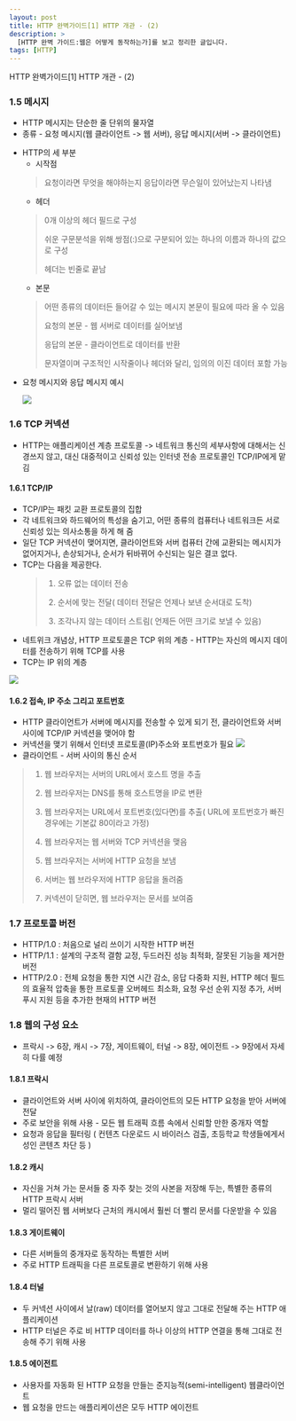 ```yaml
---
layout: post
title: HTTP 완벽가이드[1] HTTP 개관 - (2)
description: >
  [HTTP 완벽 가이드:웹은 어떻게 동작하는가]를 보고 정리한 글입니다.
tags: [HTTP]
---
```

HTTP 완벽가이드[1] HTTP 개관 - (2)
### 1.5 메시지
* HTTP 메시지는 단순한 줄 단위의 물자열
* 종류 - 요청 메시지(웹 클라이언트 -> 웹 서버), 응답 메시지(서버 -> 클라이언트)
- HTTP의 세 부분
  - 시작점
  > 요청이라면 무엇을 해야하는지 응답이라면 무슨일이 있어났는지 나타냄
  >
  - 헤더
  > 0개 이상의 헤더 필드로 구성
  >
  > 쉬운 구문분석을 위해 쌍점(:)으로 구분되어 있는 하나의 이름과 하나의 값으로 구성
  >
  > 헤더는 빈줄로 끝남
  >
  - 본문
  > 어떤 종류의 데이터든 들어갈 수 있는 메시지 본문이 필요에 따라 올 수 있음
  >
  > 요청의 본문 - 웹 서버로 데이터를 실어보냄
  >
  > 응답의 본문 - 클라이언트로 데이터를 반환
  >
  > 문자열이며 구조적인 시작줄이나 헤더와 달리, 임의의 이진 데이터 포함 가능
  > 
* 요청 메시지와 응답 메시지 예시

  ![](https://taeho0304.github.io/assets/img/HTTP/1_2.jpeg)

### 1.6 TCP 커넥션
* HTTP는 애플리케이션 계층 프로토콜 -> 네트워크 통신의 세부사항에 대해서는 신경쓰지 않고, 대신 대중적이고 신뢰성 있는 인터넷 전송 프로토콜인 TCP/IP에게 맡김

#### 1.6.1 TCP/IP
* TCP/IP는 패킷 교환 프로토콜의 집합
* 각 네트워크와 하드웨어의 특성을 숨기고, 어떤 종류의 컴퓨터나 네트워크든 서로 신뢰성 있는 의사소통을 하게 해 줌
* 일단 TCP 커넥션이 맺어지면, 클라이언트와 서버 컴퓨터 간에 교환되는 메시지가 없어지거나, 손상되거나, 순서가 뒤바뀌어 수신되는 일은 결코 없다.
* TCP는 다음을 제공한다.
  > 1. 오류 없는 데이터 전송
  >
  > 2. 순서에 맞는 전달( 데이터 전달은 언제나 보낸 순서대로 도착)
  >
  > 3. 조각나지 않는 데이터 스트림( 언제든 어떤 크기로 보낼 수 있음)
  >
* 네트위크 개념상, HTTP 프로토콜은 TCP 위의 계층 - HTTP는 자신의 메시지 데이터를 전송하기 위해 TCP를 사용
* TCP는 IP 위의 계층

![](https://taeho0304.github.io/assets/img/HTTP/1_3.jpeg)

#### 1.6.2 접속, IP 주소 그리고 포트번호
* HTTP 클라이언트가 서버에 메시지를 전송할 수 있게 되기 전, 클라이언트와 서버 사이에 TCP/IP 커넥션을 맺어야 함
* 커넥션을 맺기 위해서 인터넷 프로토콜(IP)주소와 포트번호가 필요
![](https://taeho0304.github.io/assets/img/HTTP/1_4.jpeg)
* 클라이언트 - 서버 사이의 통신 순서
> 1. 웹 브라우저는 서버의 URL에서 호스트 명을 추출
>
> 2. 웹 브라우저는 DNS를 통해 호스트명을 IP로 변환
>
> 3. 웹 브라우저는 URL에서 포트번호(있다면)를 추출( URL에 포트번호가 빠진 경우에는 기본값 80이라고 가정)
>
> 4. 웹 브라우저는 웹 서버와 TCP 커넥션을 맺음
>
> 5. 웹 브라우저는 서버에 HTTP 요청을 보냄
>
> 6. 서버는 웹 브라우저에 HTTP 응답을 돌려줌
>
> 7. 커넥션이 닫히면, 웹 브라우저는 문서를 보여줌

### 1.7 프로토콜 버전
* HTTP/1.0 : 처음으로 널리 쓰이기 시작한 HTTP 버전
* HTTP/1.1 : 설계의 구조적 결함 교정, 두드러진 성능 최적화, 잘못된 기능을 제거한 버전
* HTTP/2.0 : 전체 요청을 통한 지연 시간 감소, 응답 다중화 지원, HTTP 헤더 필드의 효율적 압축을 통한 프로토콜 오버헤드 최소화, 요청 우선 순위 지정 추가, 서버 푸시 지원 등을 추가한 현재의 HTTP 버전

### 1.8 웹의 구성 요소
* 프락시 -> 6장, 캐시 -> 7장, 게이트웨이, 터널 -> 8장, 에이전트 -> 9장에서 자세히 다률 예정

#### 1.8.1 프락시
* 클라이언트와 서버 사이에 위치하여, 클라이언트의 모든 HTTP 요청을 받아 서버에 전달
* 주로 보안을 위해 사용 - 모든 웹 트래픽 흐름 속에서 신뢰할 만한 중개자 역할
* 요청과 응답을 필터링 ( 컨텐츠 다운로드 시 바이러스 검출, 초등학교 학생들에게서 성인 콘텐츠 차단 등 )

#### 1.8.2 캐시
* 자신을 거쳐 가는 문서들 중 자주 찾는 것의 사본을 저장해 두는, 특별한 종류의 HTTP 프락시 서버
* 멀리 떨어진 웹 서버보다 근처의 캐시에서 훨씬 더 빨리 문서를 다운받을 수 있음

#### 1.8.3 게이트웨이
* 다른 서버들의 중개자로 동작하는 특별한 서버
* 주로 HTTP 트래픽을 다른 프로토콜로 변환하기 위해 사용

#### 1.8.4 터널
* 두 커넥션 사이에서 날(raw) 데이터를 열어보지 않고 그대로 전달해 주는 HTTP 애플리케이션
* HTTP 터널은 주로 비 HTTP 데이터를 하나 이상의 HTTP 연결을 통해 그대로 전송해 주기 위해 사용

#### 1.8.5 에이전트
* 사용자를 자동화 된 HTTP 요청을 만들는 준지능적(semi-intelligent) 웹클라이언트
* 웹 요청을 만드는 애플리케이션은 모두 HTTP 에이전트